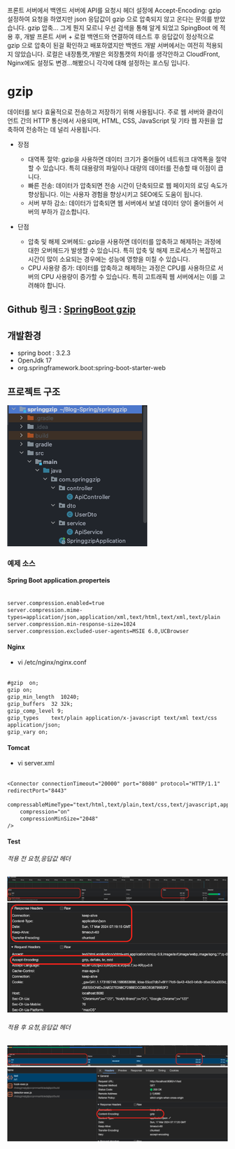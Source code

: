 프론트 서버에서 백엔드 서버에 API를 요청시 헤더 설정에 Accept-Encoding: gzip 설정하여 요청을 하였지만 json 응답값이 gzip 으로 압축되지 않고 온다는 문의를 받았습니다.
gzip 압축... 그게 뭔지 모르니 우선 검색을 통해 알게 되었고 SpingBoot 에 적용 후, 개발 프론트 서버 + 로컬 백엔드와 연결하여 테스트 후 응답값이 정상적으로 gzip 으로 압축이 된걸 확인하고 배포하였지만 백엔드 개발 서버에서는 여전히 적용되지 않았습니다.
로컬은 내장톰캣,개발은 외장톰캣의 차이를 생각안하고 CloudFront, Nginx에도 설정도 변경...해봤으니 각각에 대해 설정하는 포스팅 입니다.


# gzip
데이터를 보다 효율적으로 전송하고 저장하기 위해 사용됩니다. 주로 웹 서버와 클라이언트 간의 HTTP 통신에서 사용되며, HTML, CSS, JavaScript 및 기타 웹 자원을 압축하여 전송하는 데 널리 사용됩니다.

* 장점
  * 대역폭 절약: gzip을 사용하면 데이터 크기가 줄어들어 네트워크 대역폭을 절약할 수 있습니다. 특히 대용량의 파일이나 대량의 데이터를 전송할 때 이점이 큽니다.
  * 빠른 전송: 데이터가 압축되면 전송 시간이 단축되므로 웹 페이지의 로딩 속도가 향상됩니다. 이는 사용자 경험을 향상시키고 SEO에도 도움이 됩니다.
  * 서버 부하 감소: 데이터가 압축되면 웹 서버에서 보낼 데이터 양이 줄어들어 서버의 부하가 감소합니다.   
   
* 단점
  * 압축 및 해제 오버헤드: gzip을 사용하면 데이터를 압축하고 해제하는 과정에 대한 오버헤드가 발생할 수 있습니다. 특히 압축 및 해제 프로세스가 복잡하고 시간이 많이 소요되는 경우에는 성능에 영향을 미칠 수 있습니다.
  * CPU 사용량 증가: 데이터를 압축하고 해제하는 과정은 CPU를 사용하므로 서버의 CPU 사용량이 증가할 수 있습니다. 특히 고트래픽 웹 서버에서는 이를 고려해야 합니다.


## Github 링크 : [SpringBoot gzip](https://github.com/devHjlee/devHjBlog/tree/main/springJpaBulk)

## 개발환경
* spring boot : 3.2.3
* OpenJdk 17
* org.springframework.boot:spring-boot-starter-web

## 프로젝트 구조

![5.png](5.png)

### 예제 소스
#### Spring Boot application.properteis

``` properties   

server.compression.enabled=true
server.compression.mime-types=application/json,application/xml,text/html,text/xml,text/plain
server.compression.min-response-size=1024
server.compression.excluded-user-agents=MSIE 6.0,UCBrowser   

```     

#### Nginx
* vi /etc/nginx/nginx.conf
``` properties   

#gzip  on;
gzip on;
gzip_min_length  10240;
gzip_buffers  32 32k;
gzip_comp_level 9;
gzip_types    text/plain application/x-javascript text/xml text/css application/json;
gzip_vary on;

```   

#### Tomcat
* vi server.xml
``` properties   

<Connector connectionTimeout="20000" port="8080" protocol="HTTP/1.1" redirectPort="8443"
    compressableMimeType="text/html,text/plain,text/css,text/javascript,application/javascript" 
    compression="on" 
    compressionMinSize="2048" 
/>

```   



#### Test
###### 적용 전 요청,응답값 헤더

  ![1.png](1.png)   
  ![2.png](2.png)

###### 적용 후 요청,응답값 헤더   
  ![3.png](3.png)
  ![4.png](4.png)   






 

